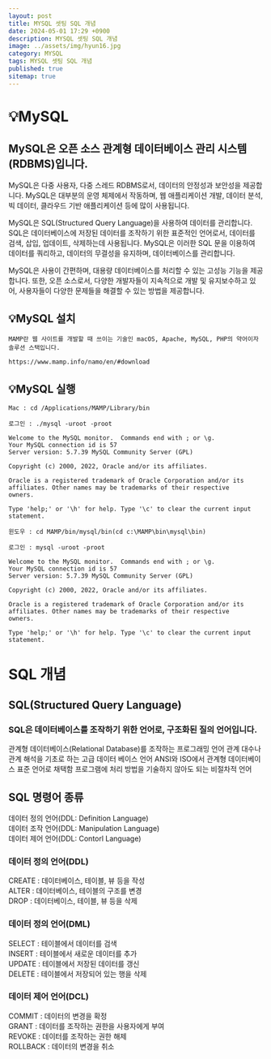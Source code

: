 ```yaml
---
layout: post
title: MYSQL 셋팅 SQL 개념
date: 2024-05-01 17:29 +0900
description: MYSQL 셋팅 SQL 개념
image: ../assets/img/hyun16.jpg
category: MYSQL
tags: MYSQL 셋팅 SQL 개념
published: true
sitemap: true
---
```


# 💡MySQL

## MySQL은 오픈 소스 관계형 데이터베이스 관리 시스템(RDBMS)입니다.
MySQL은 다중 사용자, 다중 스레드 RDBMS로서, 데이터의 안정성과 보안성을 제공합니다. MySQL은 대부분의 운영 체제에서 작동하며, 웹 애플리케이션 개발, 데이터 분석, 빅 데이터, 클라우드 기반 애플리케이션 등에 많이 사용됩니다.

MySQL은 SQL(Structured Query Language)을 사용하여 데이터를 관리합니다. SQL은 데이터베이스에 저장된 데이터를 조작하기 위한 표준적인 언어로서, 데이터를 검색, 삽입, 업데이트, 삭제하는데 사용됩니다. MySQL은 이러한 SQL 문을 이용하여 데이터를 쿼리하고, 데이터의 무결성을 유지하며, 데이터베이스를 관리합니다.

MySQL은 사용이 간편하며, 대용량 데이터베이스를 처리할 수 있는 고성능 기능을 제공합니다. 또한, 오픈 소스로서, 다양한 개발자들이 지속적으로 개발 및 유지보수하고 있어, 사용자들이 다양한 문제들을 해결할 수 있는 방법을 제공합니다.

## 💡MySQL 설치

````
MAMP란 웹 사이트를 개발할 때 쓰이는 기술인 macOS, Apache, MySQL, PHP의 약어이자 솔루션 스택입니다.

https://www.mamp.info/namo/en/#download
````
## 💡MySQL 실행
````
Mac : cd /Applications/MAMP/Library/bin

로그인 : ./mysql -uroot -proot
````
````
Welcome to the MySQL monitor.  Commands end with ; or \g.
Your MySQL connection id is 57
Server version: 5.7.39 MySQL Community Server (GPL)

Copyright (c) 2000, 2022, Oracle and/or its affiliates.

Oracle is a registered trademark of Oracle Corporation and/or its
affiliates. Other names may be trademarks of their respective
owners.

Type 'help;' or '\h' for help. Type '\c' to clear the current input statement.
````
````
윈도우 : cd MAMP/bin/mysql/bin(cd c:\MAMP\bin\mysql\bin)

로그인 : mysql -uroot -proot
````
````
Welcome to the MySQL monitor.  Commands end with ; or \g.
Your MySQL connection id is 57
Server version: 5.7.39 MySQL Community Server (GPL)

Copyright (c) 2000, 2022, Oracle and/or its affiliates.

Oracle is a registered trademark of Oracle Corporation and/or its
affiliates. Other names may be trademarks of their respective
owners.

Type 'help;' or '\h' for help. Type '\c' to clear the current input statement.
````

# SQL 개념

## SQL(Structured Query Language)

### SQL은 데이터베이스를 조작하기 위한 언어로, 구조화된 질의 언어입니다.

관계형 데이터베이스(Relational Database)를 조작하는 프로그래밍 언어
관계 대수나 관계 해석을 기초로 하는 고급 데이터 베이스 언어
ANSI와 ISO에서 관계형 데이터베이스 표준 언어로 채택함
프로그램에 처리 방법을 기술하지 않아도 되는 비절차적 언어

## SQL 명령어 종류

데이터 정의 언어(DDL: Definition Language)<br>
데이터 조작 언어(DDL: Manipulation Language)<br>
데이터 제어 언어(DDL: Contorl Language)

### 데이터 정의 언어(DDL)<br>
CREATE : 데이터베이스, 테이블, 뷰 등을 작성<br>
ALTER : 데이터베이스, 테이블의 구조를 변경<br>
DROP : 데이터베이스, 테이블, 뷰 등을 삭제<br>

### 데이터 정의 언어(DML)<br>
SELECT : 테이블에서 데이터를 검색<br>
INSERT : 테이블에서 새로운 데이터를 추가<br>
UPDATE : 테이블에서 저장된 데이터를 갱신<br>
DELETE : 테이블에서 저장되어 있는 행을 삭제

### 데이터 제어 언어(DCL)<br>
COMMIT : 데이터의 변경을 확정<br>
GRANT : 데이터를 조작하는 권한을 사용자에게 부여<br>
REVOKE : 데이터를 조작하는 권한 해제<br>
ROLLBACK : 데이터의 변경을 취소